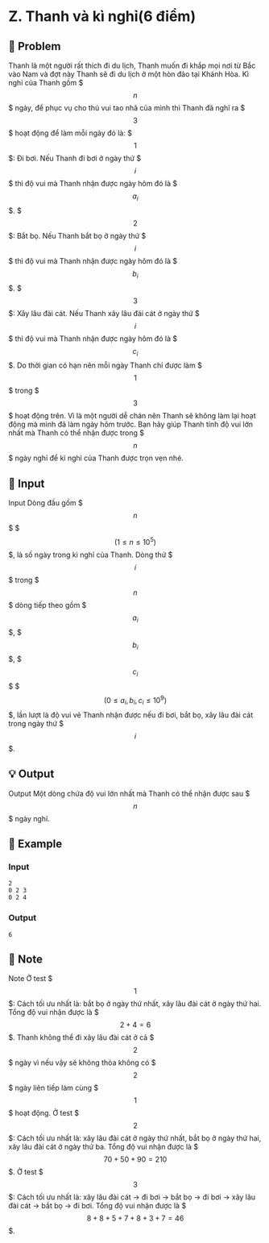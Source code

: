 # Z. Thanh và kì nghỉ(6 điểm)

## 📖 Problem

Thanh là một người rất thích đi du lịch, Thanh muốn đi khắp mọi nơi từ Bắc vào Nam và đợt này Thanh sẽ đi du lịch ở một hòn đảo tại Khánh Hòa.
Kì nghỉ của Thanh gồm $$$n$$$ ngày, để phục vụ cho thú vui tao nhã của mình thì Thanh đã nghĩ ra $$$3$$$ hoạt động để làm mỗi ngày đó là:
$$$1$$$: Đi bơi. Nếu Thanh đi bơi ở ngày thứ $$$i$$$ thì độ vui mà Thanh nhận được ngày hôm đó là $$$a_i$$$.
$$$2$$$: Bắt bọ. Nếu Thanh bắt bọ ở ngày thứ $$$i$$$ thì độ vui mà Thanh nhận được ngày hôm đó là $$$b_i$$$.
$$$3$$$: Xây lâu đài cát. Nếu Thanh xây lâu đài cát ở ngày thứ $$$i$$$ thì độ vui mà Thanh nhận được ngày hôm đó là $$$c_i$$$.
Do thời gian có hạn nên mỗi ngày Thanh chỉ được làm $$$1$$$ trong $$$3$$$ hoạt động trên. Vì là một người dễ chán nên Thanh sẽ không làm lại hoạt động mà mình đã làm ngày hôm trước. Bạn hãy giúp Thanh tính độ vui lớn nhất mà Thanh có thể nhận được trong $$$n$$$ ngày nghỉ để kì nghỉ của Thanh được trọn vẹn nhé.


## 🧩 Input

Input
Dòng đầu gồm $$$n$$$ $$$(1\leq n\leq 10 ^ 5)$$$, là số ngày trong kì nghỉ của Thanh.
Dòng thứ $$$i$$$ trong $$$n$$$ dòng tiếp theo gồm $$$a_i$$$, $$$b_i$$$, $$$c_i$$$ $$$(0\leq a_i,b_i,c_i\leq 10^9)$$$, lần lượt là độ vui vẻ Thanh nhận được nếu đi bơi, bắt bọ, xây lâu đài cát trong ngày thứ $$$i$$$.


## 💡 Output

Output
Một dòng chứa độ vui lớn nhất mà Thanh có thể nhận được sau $$$n$$$ ngày nghỉ.


## 🧠 Example

### Input

```text
2
0 2 3
0 2 4
```

### Output

```text
6
```



## 📝 Note

Note
Ở test $$$1$$$:
Cách tối ưu nhất là: bắt bọ ở ngày thứ nhất, xây lâu đài cát ở ngày thứ hai. Tổng độ vui nhận được là $$$2 + 4 = 6$$$.
Thanh không thể đi xây lâu đài cát ở cả $$$2$$$ ngày vì nếu vậy sẽ không thỏa không có $$$2$$$ ngày liên tiếp làm cùng $$$1$$$ hoạt động.
Ở test $$$2$$$:
Cách tối ưu nhất là: xây lâu đài cát ở ngày thứ nhất, bắt bọ ở ngày thứ hai, xây lâu đài cát ở ngày thứ ba. Tổng độ vui nhận được là $$$70 + 50 + 90 = 210$$$.
Ở test $$$3$$$:
Cách tối ưu nhất là: xây lâu đài cát -> đi bơi -> bắt bọ -> đi bơi -> xây lâu đài cát -> bắt bọ -> đi bơi. Tổng độ vui nhận được là $$$8 + 8 + 5 + 7 + 8 + 3 + 7 = 46$$$.

